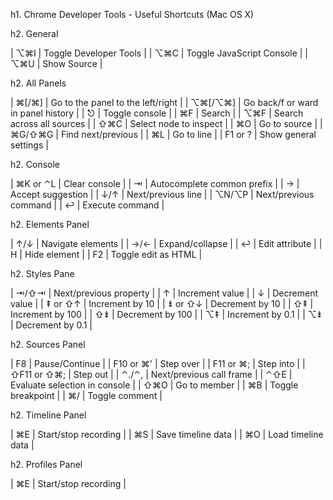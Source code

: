 h1. Chrome Developer Tools - Useful Shortcuts (Mac OS X)

h2. General

| ⌥⌘I | Toggle Developer Tools |
| ⌥⌘C | Toggle JavaScript Console |
| ⌥⌘U | Show Source |

h2. All Panels

| ⌘[/⌘]    | Go to the panel to the left/right |
| ⌥⌘[/⌥⌘] | Go back/f or ward in panel history |
| ⎋         | Toggle console |
| ⌘F        | Search |
| ⌥⌘F      | Search across all sources |
| ⇧⌘C      | Select node to inspect |
| ⌘O        | Go to source |
| ⌘G/⇧⌘G  | Find next/previous |
| ⌘L        | Go to line |
| F1 or ?    | Show general settings |

h2. Console

| ⌘K or ⌃L  | Clear console |
| ⇥         | Autocomplete common prefix |
| →          | Accept suggestion |
| ↓/↑        | Next/previous line |
| ⌥N/⌥P    | Next/previous command |
| ↩         | Execute command |

h2. Elements Panel

| ↑/↓  | Navigate elements |
| →/← | Expand/collapse |
| ↩   | Edit attribute |
| H    | Hide element |
| F2   | Toggle edit as HTML |

h2. Styles Pane

| ⇥/⇧⇥  | Next/previous property |
| ↑       | Increment value |
| ↓       | Decrement value |
| ⇞ or ⇧↑  | Increment by 10 |
| ⇟ or ⇧↓  | Decrement by 10 |
| ⇧⇞     | Increment by 100 |
| ⇧⇟     | Decrement by 100 |
| ⌥⇞     | Increment by 0.1 |
| ⌥⇟     | Decrement by 0.1 |

h2. Sources Panel

| F8           | Pause/Continue |
| F10 or ⌘'     | Step over |
| F11 or ⌘;     | Step into |
| ⇧F11 or ⇧⌘; | Step out |
| ⌃./⌃,       | Next/previous call frame |
| ⌃⇧E         | Evaluate selection in console |
| ⇧⌘O        | Go to member |
| ⌘B          | Toggle breakpoint |
| ⌘/          | Toggle comment |

h2. Timeline Panel

| ⌘E | Start/stop recording |
| ⌘S | Save timeline data |
| ⌘O | Load timeline data |

h2. Profiles Panel

| ⌘E | Start/stop recording |
